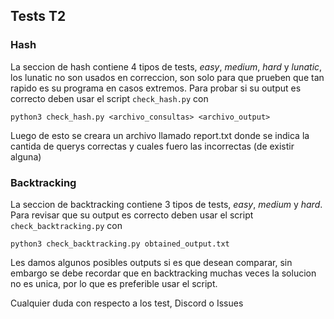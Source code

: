 ## Tests T2

### Hash
La seccion de hash contiene 4 tipos de tests, _easy_, _medium_, _hard_ y _lunatic_, los lunatic no son usados en correccion, son solo para que prueben que tan rapido es su programa en casos extremos.
Para probar si su output es correcto deben usar el script `check_hash.py` con
```
python3 check_hash.py <archivo_consultas> <archivo_output>
```
Luego de esto se creara un archivo llamado report.txt donde se indica la cantida de querys correctas y cuales fuero las incorrectas (de existir alguna)

### Backtracking
La seccion de backtracking contiene 3 tipos de tests, _easy_, _medium_ y _hard_. Para revisar que su output es correcto deben usar el script `check_backtracking.py` con
```
python3 check_backtracking.py obtained_output.txt
```

Les damos algunos posibles outputs si es que desean comparar, sin embargo se debe recordar que en backtracking muchas veces la solucion no es unica, por lo que es preferible usar el script.

Cualquier duda con respecto a los test, Discord o Issues